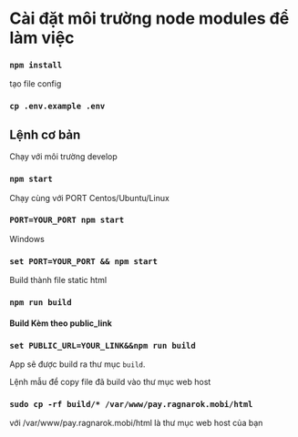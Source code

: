# Cài đặt môi trường node modules để làm việc
### `npm install`

tạo file config
### `cp .env.example .env`

## Lệnh cơ bản

Chạy với môi trường develop

### `npm start`

Chạy cùng với PORT
Centos/Ubuntu/Linux
### `PORT=YOUR_PORT npm start`
Windows
### `set PORT=YOUR_PORT && npm start`
Build thành file static html
### `npm run build`
#### Build Kèm theo public_link
### `set PUBLIC_URL=YOUR_LINK&&npm run build`

App sẽ được build ra thư mục `build`.

Lệnh mẫu để copy file đã build vào thư mục web host
### `sudo cp -rf build/* /var/www/pay.ragnarok.mobi/html`
với /var/www/pay.ragnarok.mobi/html là thư mục web host của bạn
